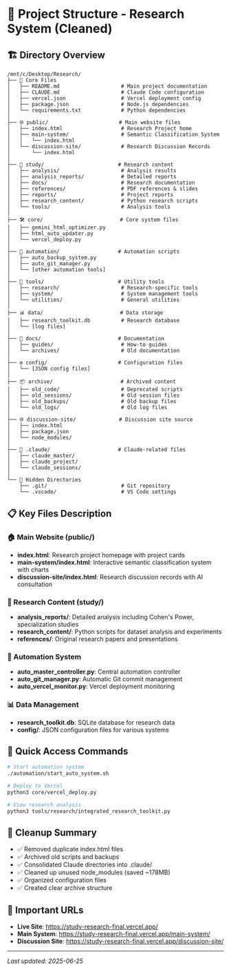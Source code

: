# 📁 Project Structure - Research System (Cleaned)

## 🏗️ Directory Overview
```
/mnt/c/Desktop/Research/
├── 📄 Core Files
│   ├── README.md                    # Main project documentation
│   ├── CLAUDE.md                    # Claude Code configuration
│   ├── vercel.json                  # Vercel deployment config
│   ├── package.json                 # Node.js dependencies
│   └── requirements.txt             # Python dependencies
│
├── 🌐 public/                       # Main website files
│   ├── index.html                   # Research Project home
│   ├── main-system/                 # Semantic Classification System
│   │   └── index.html              
│   └── discussion-site/             # Research Discussion Records
│       └── index.html              
│
├── 🔬 study/                        # Research content
│   ├── analysis/                    # Analysis results
│   ├── analysis_reports/            # Detailed reports
│   ├── docs/                        # Research documentation
│   ├── references/                  # PDF references & slides
│   ├── reports/                     # Project reports
│   ├── research_content/            # Python research scripts
│   └── tools/                       # Analysis tools
│
├── 🛠️ core/                         # Core system files
│   ├── gemini_html_optimizer.py
│   ├── html_auto_updater.py
│   └── vercel_deploy.py
│
├── 🤖 automation/                   # Automation scripts
│   ├── auto_backup_system.py
│   ├── auto_git_manager.py
│   └── [other automation tools]
│
├── 🔧 tools/                        # Utility tools
│   ├── research/                    # Research-specific tools
│   ├── system/                      # System management tools
│   └── utilities/                   # General utilities
│
├── 📊 data/                         # Data storage
│   ├── research_toolkit.db          # Research database
│   └── [log files]
│
├── 📝 docs/                         # Documentation
│   ├── guides/                      # How-to guides
│   └── archives/                    # Old documentation
│
├── ⚙️ config/                       # Configuration files
│   └── [JSON config files]
│
├── 📦 archive/                      # Archived content
│   ├── old_code/                    # Deprecated scripts
│   ├── old_sessions/                # Old session files
│   ├── old_backups/                 # Old backup files
│   └── old_logs/                    # Old log files
│
├── 🌐 discussion-site/              # Discussion site source
│   ├── index.html
│   ├── package.json
│   └── node_modules/
│
├── 📁 .claude/                      # Claude-related files
│   ├── claude_master/
│   ├── claude_project/
│   └── claude_sessions/
│
└── 📂 Hidden Directories
    ├── .git/                        # Git repository
    └── .vscode/                     # VS Code settings
```

## 📋 Key Files Description

### 🏠 Main Website (public/)
- **index.html**: Research project homepage with project cards
- **main-system/index.html**: Interactive semantic classification system with charts
- **discussion-site/index.html**: Research discussion records with AI consultation

### 🔬 Research Content (study/)
- **analysis_reports/**: Detailed analysis including Cohen's Power, specialization studies
- **research_content/**: Python scripts for dataset analysis and experiments
- **references/**: Original research papers and presentations

### 🤖 Automation System
- **auto_master_controller.py**: Central automation controller
- **auto_git_manager.py**: Automatic Git commit management
- **auto_vercel_monitor.py**: Vercel deployment monitoring

### 📊 Data Management
- **research_toolkit.db**: SQLite database for research data
- **config/**: JSON configuration files for various systems

## 🚀 Quick Access Commands

```bash
# Start automation system
./automation/start_auto_system.sh

# Deploy to Vercel
python3 core/vercel_deploy.py

# View research analysis
python3 tools/research/integrated_research_toolkit.py
```

## 📁 Cleanup Summary
- ✅ Removed duplicate index.html files
- ✅ Archived old scripts and backups
- ✅ Consolidated Claude directories into .claude/
- ✅ Cleaned up unused node_modules (saved ~178MB)
- ✅ Organized configuration files
- ✅ Created clear archive structure

## 🔗 Important URLs
- **Live Site**: https://study-research-final.vercel.app/
- **Main System**: https://study-research-final.vercel.app/main-system/
- **Discussion Site**: https://study-research-final.vercel.app/discussion-site/

---
*Last updated: 2025-06-25*